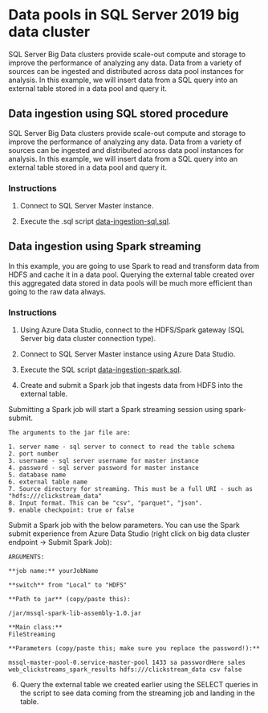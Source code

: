 # Data pools in SQL Server 2019 big data cluster

SQL Server Big Data clusters provide scale-out compute and storage to improve the performance of analyzing any data. Data from a variety of sources can be ingested and distributed across data pool instances for analysis. In this example, we will insert data from a SQL query into an external table stored in a data pool and query it.

## Data ingestion using SQL stored procedure

SQL Server Big Data clusters provide scale-out compute and storage to improve the performance of analyzing any data. Data from a variety of sources can be ingested and distributed across data pool instances for analysis. In this example, we will insert data from a SQL query into an external table stored in a data pool and query it.

### Instructions

1. Connect to SQL Server Master instance.

1. Execute the .sql script [data-ingestion-sql.sql](data-ingestion-sql.sql).

## Data ingestion using Spark streaming

In this example, you are going to use Spark to read and transform data from HDFS and cache it in a data pool. Querying the external table created over this aggregated data stored in data pools will be much more efficient than going to the raw data always.

### Instructions

1. Using Azure Data Studio, connect to the HDFS/Spark gateway (SQL Server big data cluster connection type).

1. Connect to SQL Server Master instance using Azure Data Studio.

1. Execute the SQL script [data-ingestion-spark.sql](data-ingestion-spark.sql).

1. Create and submit a Spark job that ingests data from HDFS into the external table.

Submitting a Spark job will start a Spark streaming session using spark-submit.

    The arguments to the jar file are:

    1. server name - sql server to connect to read the table schema
    2. port number
    3. username - sql server username for master instance
    4. password - sql server password for master instance
    5. database name
    6. external table name
    7. Source directory for streaming. This must be a full URI - such as "hdfs:///clickstream_data"
    8. Input format. This can be "csv", "parquet", "json".
    9. enable checkpoint: true or false

  Submit a Spark job with the below parameters. You can use the Spark submit experience from Azure Data Studio (right click on big data cluster endpoint -> Submit Spark Job):

    ARGUMENTS:

    **job name:** yourJobName

    **switch** from "Local" to "HDFS"

    **Path to jar** (copy/paste this):

    /jar/mssql-spark-lib-assembly-1.0.jar

    **Main class:**
    FileStreaming

    **Parameters (copy/paste this; make sure you replace the password!):**

    mssql-master-pool-0.service-master-pool 1433 sa passwordHere sales web_clickstreams_spark_results hdfs:///clickstream_data csv false

6. Query the external table we created earlier using the SELECT queries in the script to see data coming from the streaming job and landing in the table.